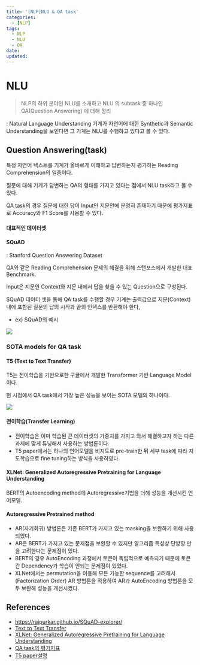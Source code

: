 ```yaml
---
title: '[NLP]NLU & QA task'
categories:
  - [NLP]
tags:
  - NLP
  - NLU
  - QA
date:
updated:
---
```


<!--

<center>Kaggle Customer Score Dataset</center>

- Machine Learning
- Statistics , Math
- Data Engineering
- Programming
- EDA & Visualization
- Data Extraction & Wrangling


#신경망이란 무엇인가?

https://www.youtube.com/watch?v=aircAruvnKk


#참고

https://cinema4dr12.tistory.com/1016?category=515283

https://www.kdnuggets.com/2021/07/top-python-data-science-interview-questions.html
-->

# NLU

> NLP의 하위 분야인 NLU를 소개하고 NLU 의 subtask 중 하나인 QA(Question Answering) 에 대해 정리

: Natural Language Understanding
기계가 자연어에 대한 Synthetic과 Semantic Understanding을 보인다면 그 기계는 NLU를 수행하고 있다고 볼 수 있다.

## Question Answering(task)

특정 자연어 텍스트를 기계가 올바르게 이해하고 답변하는지 평가하는 Reading Comprehension의 일종이다.

질문에 대해 기계가 답변하는 QA의 형태를 가지고 있다는 점에서 NLU task라고 볼 수 있다.

QA task의 경우 질문에 대한 답이 Input인 지문안에 분명히 존재하기 때문에 평가지표로 Accuracy와 F1 Score를 사용할 수 있다.

#### 대표적인 데이터셋

#### SQuAD

: Stanford Question Answering Dataset

QA와 같은 Reading Comprehension 문제의 해결을 위해 스탠포스에서 개발한 대표 Benchmark.

Input은 지문인 Context와 지문 내에서 답을 찾을 수 있는 Question으로 구성된다.

SQuAD 데이터 셋을 통해 QA task를 수행할 경우 기계는 출력값으로 지문(Context) 내에 포함된 질문의 답의 시작과 끝의 인덱스를 반환해야 한다,


- ex) SQuAD의 예시

![](https://www.researchgate.net/publication/326569892/figure/fig1/AS:651759777234944@1532403048781/An-example-from-SQuAD-dataset.png)

### SOTA models for QA task

#### T5 (Text to Text Transfer)

T5는 전이학습을 기반으로한 구글에서 개발한 Transformer 기반 Language Model이다.

현 시점에서 QA task에서 가장 높은 성능을 보이는 SOTA 모델의 하나이다.

![](https://media.vlpt.us/images/yjinheon/post/2b661472-0508-4446-b808-95b7d2a5b4d2/Velog_1_12.png)

#### 전이학습(Transfer Learning)

- 전이학습은 이미 학습된 큰 데이터셋의 가중치를 가지고 와서 해결하고자 하는 다른 과제에 맞게 튜닝해서 사용하는 방법론이다.
- T5 paper에서는 하나의 언어모델을 비지도로 pre-train한 뒤 세부 task에 따라 지도학습으로 fine tuning하는 방식을 사용하였다.

#### XLNet: Generalized Autoregressive Pretraining for Language Understanding

BERT의 Autoencoding method에 Autoregressive기법을 더해 성능을 개선시킨 언어모델.

#### Autoregressive Pretrained method

- AR(자기회귀) 방법론은 기존 BERT가 가지고 있는 masking을 보완하기 위해 사용되었다.
- AR은 BERT가 가지고 있는 문제점을 보완할 수 있지만 알고리즘 특성상 단방향 만을 고려한다는 문제점이 있다.
- BERT의 경우 AutoEncoding 과정에서 토큰이 독립적으로 예측되기 때문에 토큰 간 Dependency가 학습이 안되는 문제점이 있었다.
- XLNet에서는 permutation을 이용해 모든 가능한 sequence를 고려해서 (Factorization Order) AR 방법론을 적용하여 AR과 AutoEncoding 방법론을 모두 보완해 성능을 개선시켰다.

## References

- https://rajpurkar.github.io/SQuAD-explorer/
- [Text to Text Transfer](https://arxiv.org/pdf/1910.10683v3.pdf)
- [XLNet: Generalized Autoregressive Pretraining
for Language Understanding](https://arxiv.org/pdf/1906.08237v2.pdf)
- [QA task의 평가지표](https://qa.fastforwardlabs.com/no%20answer/null%20threshold/bert/distilbert/exact%20match/f1/robust%20predictions/2020/06/09/Evaluating_BERT_on_SQuAD.html#Metrics-for-QA)
- [T5 paper설명](https://yhdosu.github.io/2019/11/12/T5.html)